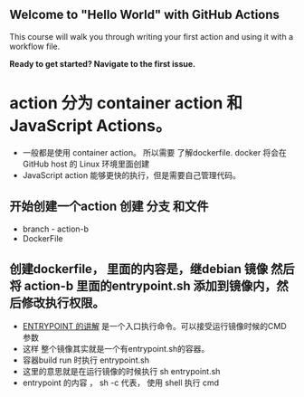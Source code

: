 ## Welcome to "Hello World" with GitHub Actions

This course will walk you through writing your first action and using it with a workflow file. 

**Ready to get started? Navigate to the first issue.**

# action 分为  container action  和JavaScript Actions。
- 一般都是使用 container action。  所以需要 了解dockerfile. docker 将会在GitHub host 的 Linux 环境里面创建
- JavaScript action 能够更快的执行，但是需要自己管理代码。


## 开始创建一个action 创建 分支 和文件
- branch - action-b
- DockerFile

## 创建dockerfile， 里面的内容是，继debian 镜像 然后将 action-b 里面的entrypoint.sh 添加到镜像内，然后修改执行权限。
- [ENTRYPOINT 的讲解](https://yeasy.gitbook.io/docker_practice/image/dockerfile/entrypoint) 是一个入口执行命令。可以接受运行镜像时候的CMD 参数
- 这样 整个镜像其实就是一个有entrypoint.sh的容器。
- 容器build run 时执行 entrypoint.sh
- 这里的意思就是在运行镜像的时候执行 sh entrypoint.sh
- entrypoint 的内容 ， sh -c 代表， 使用 shell 执行 cmd

## 